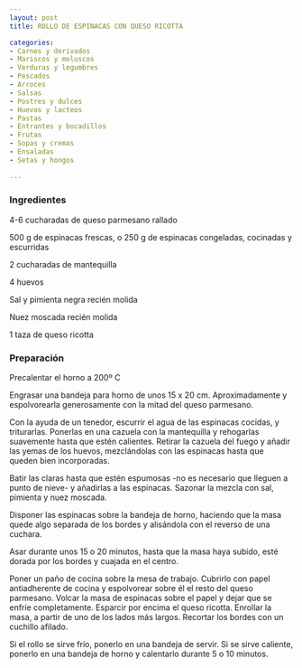 ```yaml
---
layout: post
title: ROLLO DE ESPINACAS CON QUESO RICOTTA

categories:
- Carnes y derivados
- Mariscos y moluscos
- Verduras y legumbres
- Pescados
- Arroces
- Salsas
- Postres y dulces
- Huevos y lacteos
- Pastas
- Entrantes y bocadillos
- Frutas
- Sopas y cremas
- Ensaladas
- Setas y hongos
 
---
```

<h3>Ingredientes</h3>
4-6 cucharadas de queso parmesano rallado

500 g de espinacas frescas, o 250 g de espinacas congeladas, cocinadas y escurridas

2 cucharadas de mantequilla

4 huevos

Sal y pimienta negra recién molida

Nuez moscada recién molida

1 taza de queso ricotta

<h3>Preparación</h3>
Precalentar el horno a 200&ordm; C

Engrasar una bandeja para horno de unos 15 x 20 cm. Aproximadamente y espolvorearla generosamente con la mitad del queso parmesano.

Con la ayuda de un tenedor, escurrir el agua de las espinacas cocidas, y triturarlas. Ponerlas en una cazuela con la mantequilla y rehogarlas suavemente hasta que estén calientes. Retirar la cazuela del fuego y añadir las yemas de los huevos, mezclándolas con las espinacas hasta que queden bien incorporadas.

Batir las claras hasta que estén espumosas -no es necesario que lleguen a punto de nieve- y añadirlas a las espinacas. Sazonar la mezcla con sal, pimienta y nuez moscada.

Disponer las espinacas sobre la bandeja de horno, haciendo que la masa quede algo separada de los bordes y alisándola con el reverso de una cuchara.

Asar durante unos 15 o 20 minutos, hasta que la masa haya subido, esté dorada por los bordes y cuajada en el centro.

Poner un paño de cocina sobre la mesa de trabajo. Cubrirlo con papel antiadherente de cocina y espolvorear sobre él el resto del queso parmesano. Volcar la masa de espinacas sobre el papel y dejar que se enfríe completamente. Esparcir por encima el queso ricotta. Enrollar la masa, a partir de uno de los lados más largos. Recortar los bordes con un cuchillo afilado.

Si el rollo se sirve frío, ponerlo en una bandeja de servir. Si se sirve caliente, ponerlo en una bandeja de horno y calentarlo durante 5 o 10 minutos.

